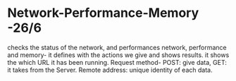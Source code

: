 # Network-Performance-Memory -26/6
checks the status of the network, and performances
network, performance and memory- it defines with the actions we give and shows results.
it shows the which URL it has been running.
Request method- POST: give data, GET: it takes from the Server.
Remote address: unique identity of each data.
